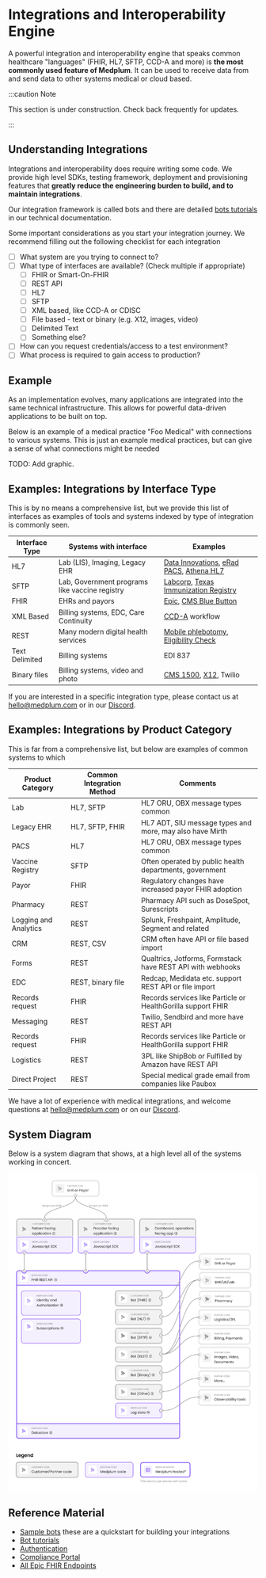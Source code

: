 # Integrations and Interoperability Engine

A powerful integration and interoperability engine that speaks common healthcare "languages" (FHIR, HL7, SFTP, CCD-A and more) is **the most commonly used feature of Medplum**. It can be used to receive data from and send data to other systems medical or cloud based.

:::caution Note

This section is under construction. Check back frequently for updates.

:::

## Understanding Integrations

Integrations and interoperability does require writing some code. We provide high level SDKs, testing framework, deployment and provisioning features that **greatly reduce the engineering burden to build, and to maintain integrations**.

Our integration framework is called bots and there are detailed [bots tutorials](/docs/tutorials/bots) in our technical documentation.

Some important considerations as you start your integration journey. We recommend filling out the following checklist for each integration

- [ ] What system are you trying to connect to?
- [ ] What type of interfaces are available? (Check multiple if appropriate)
  - [ ] FHIR or Smart-On-FHIR
  - [ ] REST API
  - [ ] HL7
  - [ ] SFTP
  - [ ] XML based, like CCD-A or CDISC
  - [ ] File based - text or binary (e.g. X12, images, video)
  - [ ] Delimited Text
  - [ ] Something else?
- [ ] How can you request credentials/access to a test environment?
- [ ] What process is required to gain access to production?

## Example

As an implementation evolves, many applications are integrated into the same technical infrastructure. This allows for powerful data-driven applications to be built on top.

Below is an example of a medical practice "Foo Medical" with connections to various systems. This is just an example medical practices, but can give a sense of what connections might be needed

TODO: Add graphic.

## Examples: Integrations by Interface Type

This is by no means a comprehensive list, but we provide this list of interfaces as examples of tools and systems indexed by type of integration is commonly seen.

| Interface Type | Systems with interface                         | Examples                                                                                                                                                                                                                                                                      |
| -------------- | ---------------------------------------------- | ----------------------------------------------------------------------------------------------------------------------------------------------------------------------------------------------------------------------------------------------------------------------------- |
| HL7            | Lab (LIS), Imaging, Legacy EHR                 | [Data Innovations](https://datainnovations.com/), [eRad PACS](https://erad.com/services/hl7-interface-engine-emr-integration/), [Athena HL7](https://www.athenahealth.com/~/media/athenaweb/files/developer-portal/clinical_results_interface_implementation_guide.pdf?la=en) |
| SFTP           | Lab, Government programs like vaccine registry | [Labcorp](https://www.labcorp.com/organizations/employers/it-solutions/integration-solutions), [Texas Immunization Registry](https://www.dshs.texas.gov/immunize/immtrac/docs/11-15236---Secure-File-Transfer-Protocol-Specifications.pdf)                                    |
| FHIR           | EHRs and payors                                | [Epic](https://fhir.epic.com), [CMS Blue Button](https://bluebutton.cms.gov/developers/)                                                                                                                                                                                      |
| XML Based      | Billing systems, EDC, Care Continuity          | [CCD-A](https://www.ihs.gov/rpms/PackageDocs/BCCD/bccd020u.pdf) workflow                                                                                                                                                                                                      |
| REST           | Many modern digital health services            | [Mobile phlebotomy](https://axle-health.readme.io/reference/create-a-new-address), [Eligibility Check](https://opkit.co/)                                                                                                                                                     |
| Text Delimited | Billing systems                                | EDI 837                                                                                                                                                                                                                                                                       |
| Binary files   | Billing systems, video and photo               | [CMS 1500](https://www.cms.gov/Medicare/Billing/ElectronicBillingEDITrans/16_1500), [X12](https://x12.org/examples), Twilio                                                                                                                                                   |

If you are interested in a specific integration type, please contact us at hello@medplum.com or in our [Discord](https://discord.gg/UBAWwvrVeN).

## Examples: Integrations by Product Category

This is far from a comprehensive list, but below are examples of common systems to which

| Product Category      | Common Integration Method | Comments                                                     |
| --------------------- | ------------------------- | ------------------------------------------------------------ |
| Lab                   | HL7, SFTP                 | HL7 ORU, OBX message types common                            |
| Legacy EHR            | HL7, SFTP, FHIR           | HL7 ADT, SIU message types and more, may also have Mirth     |
| PACS                  | HL7                       | HL7 ORU, OBX message types common                            |
| Vaccine Registry      | SFTP                      | Often operated by public health departments, government      |
| Payor                 | FHIR                      | Regulatory changes have increased payor FHIR adoption        |
| Pharmacy              | REST                      | Pharmacy API such as DoseSpot, Surescripts                   |
| Logging and Analytics | REST                      | Splunk, Freshpaint, Amplitude, Segment and related           |
| CRM                   | REST, CSV                 | CRM often have API or file based import                      |
| Forms                 | REST                      | Qualtrics, Jotforms, Formstack have REST API with webhooks   |
| EDC                   | REST, binary file         | Redcap, Medidata etc. support REST API or file import        |
| Records request       | FHIR                      | Records services like Particle or HealthGorilla support FHIR |
| Messaging             | REST                      | Twilio, Sendbird and more have REST API                      |
| Records request       | FHIR                      | Records services like Particle or HealthGorilla support FHIR |
| Logistics             | REST                      | 3PL like ShipBob or Fulfilled by Amazon have REST API        |
| Direct Project        | REST                      | Special medical grade email from companies like Paubox       |

We have a lot of experience with medical integrations, and welcome questions at hello@medplum.com or on our [Discord](https://discord.gg/UBAWwvrVeN).

## System Diagram

Below is a system diagram that shows, at a high level all of the systems working in concert.

![System diagram](../products/img/detailed-medplum-system-diagram.png)

## Reference Material

- [Sample bots](https://github.com/medplum/medplum-demo-bots) these are a quickstart for building your integrations
- [Bot tutorials](/docs/tutorials/bots)
- [Authentication](/docs/tutorials/authentication-and-security)
- [Compliance Portal](/docs/compliance)
- [All Epic FHIR Endpoints](https://open.epic.com/MyApps/Endpoints)

